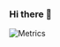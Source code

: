 ### Hi there 👋

![Metrics](https://metrics.lecoq.io/ArnaudFavier?template=classic&repositories=1&isocalendar=1&languages=1&lines=1&pagespeed=1&achievements=1&repositories=100&repositories.batch=100&repositories.forks=false&repositories.affiliations=owner&isocalendar.duration=full-year&languages.limit=8&languages.sections=most-used&languages.colors=github&languages.threshold=0%25&languages.indepth=false&languages.categories=markup%2C%20programming&languages.recent.categories=markup%2C%20programming&languages.recent.load=300&languages.recent.days=14&achievements.threshold=C&achievements.secrets=true&achievements.display=detailed&achievements.limit=0&repositories.featured=ArnaudFavier%2FPouletArmy&pagespeed.url=.user.website&pagespeed.detailed=true&pagespeed.screenshot=true&config.timezone=Europe%2FParis)

<!--
**ArnaudFavier/ArnaudFavier** is a ✨ _special_ ✨ repository because its `README.md` (this file) appears on your GitHub profile.

Here are some ideas to get you started:

- 🔭 I’m currently working on ...
- 🌱 I’m currently learning ...
- 👯 I’m looking to collaborate on ...
- 🤔 I’m looking for help with ...
- 💬 Ask me about ...
- 📫 How to reach me: ...
- 😄 Pronouns: ...
- ⚡ Fun fact: ...
-->
